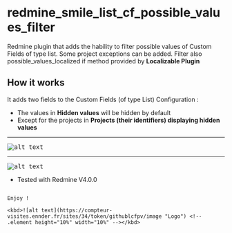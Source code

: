 redmine_smile_list_cf_possible_values_filter
============================================

Redmine plugin that adds the hability to filter possible values of Custom Fields of type list.
Some project exceptions can be added.
Filter also possible_values_localized if method provided by **Localizable Plugin**

## How it works

It adds two fields to the Custom Fields (of type List) Configuration :
* The values in **Hidden values** will be hidden by default
* Except for the projects in **Projects (their identifiers) displaying hidden values**

---

<kbd>![alt text](https://github.com/Smile-SA/redmine_smile_list_cf_possible_values_filter/blob/master/documentation/list_custom_field_configuration_EN.png "Exemple Custom Field Configuration")</kbd>

---

<kbd>![alt text](https://github.com/Smile-SA/redmine_smile_list_cf_possible_values_filter/blob/master/documentation/list_custom_field_configuration_FR.png "Exemple Custom Field Configuration")</kbd>

* Tested with Redmine V4.0.0

```

Enjoy !

<kbd>![alt text](https://compteur-visites.ennder.fr/sites/34/token/githublcfpv/image "Logo") <!-- .element height="10%" width="10%" --></kbd>
